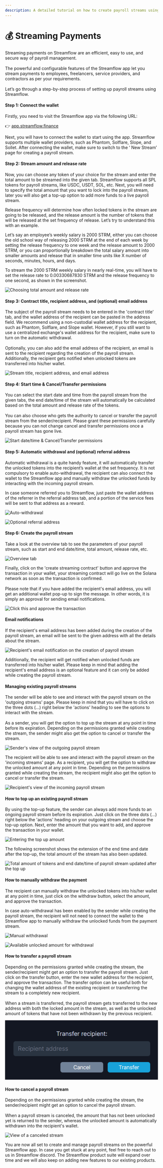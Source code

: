 ```yaml
---
description: A detailed tutorial on how to create payroll streams using Streamflow
---
```


# 💰 Streaming Payments

Streaming payments on Streamflow are an efficient, easy to use, and secure way of payroll management.\
\
The powerful and configurable features of the Streamflow app let you stream payments to employees, freelancers, service providers, and contractors as per your requirements.\
\
Let’s go through a step-by-step process of setting up payroll streams using Streamflow.

#### Step 1: Connect the wallet

Firstly, you need to visit the Streamflow app via the following URL:

👉 [app.streamflow.finance](https://bit.ly/3igHaDj)

Next, you will have to connect the wallet to start using the app. Streamflow supports multiple wallet providers, such as Phantom, Solflare, Slope, and Sollet. After connecting the wallet, make sure to switch to the ‘ New Stream’ page for creating a payroll stream.

#### Step 2: **Stream amount and release rate**

Now, you can choose any token of your choice for the stream and enter the total amount to be streamed into the given tab. Streamflow supports all SPL tokens for payroll streams, like USDC, USDT, SOL, etc. Next, you will need to specify the total amount that you want to lock into the payroll stream, later you will also get a top-up option to add more funds to a live payroll stream.

Release frequency will determine how often locked tokens in the stream are going to be released, and the release amount is the number of tokens that will be released at the set frequency of release. Let’s try to understand this with an example.

Let’s say an employee’s weekly salary is 2000 STRM, either you can choose the old school way of releasing 2000 STRM at the end of each week by setting the release frequency to one week and the release amount to 2000 STRM, or you can proportionally breakdown the total salary amount into smaller amounts and release that in smaller time units like X number of seconds, minutes, hours, and days.

To stream the 2000 STRM weekly salary in nearly real-time, you will have to set the release rate to 0.00330687830 STRM and the release frequency to one second, as shown in the screenshot.

![Choosing total amount and release rate](../../.gitbook/assets/0.0033068783068.png)

#### Step 3: Contract title, recipient address, and (optional) email address

The subject of the payroll stream needs to be entered in the 'contract title' tab, and the wallet address of the recipient can be pasted in the address field. We recommend using a non-custodial wallet address for the recipient, such as Phantom, Solflare, and Slope wallet. However, if you still want to use a centralized exchange's wallet address for the recipient, make sure to turn on the automatic withdrawal.\
\
Optionally, you can also add the email address of the recipient, an email is sent to the recipient regarding the creation of the payroll stream. Additionally, the recipient gets notified when unlocked tokens are transferred into his/her wallet.      &#x20;

![Stream title, recipient address, and email address](<../../.gitbook/assets/streaming 2.JPG>)

#### Step 4: Start time & Cancel/Transfer permissions

You can select the start date and time from the payroll stream from the given tabs, the end date/time of the stream will automatically be calculated based on the total amount and release rate of the tokens.\
\
You can also choose who gets the authority to cancel or transfer the payroll stream from the sender/recipient. Please grant these permissions carefully because you can not change cancel and transfer permissions once a payroll stream has gone live.            &#x20;

![Start date/time & Cancel/Transfer permissions](<../../.gitbook/assets/Streaming shot time and persmissions.png>)

#### Step 5: Automatic withdrawal and (optional) referral address

Automatic withdrawal is a quite handy feature, it will automatically transfer the unlocked tokens into the recipient’s wallet at the set frequency. It is not compulsory to enable auto-withdrawal, the recipient can also connect the wallet to the Streamflow app and manually withdraw the unlocked funds by interacting with the incoming payroll stream.

&#x20;In case someone referred you to Streamflow, just paste the wallet address of the referrer in the referral address tab, and a portion of the service fees will be sent to that address as a reward.&#x20;

![Auto-withdrawal](<../../.gitbook/assets/streaming auto withdrawal shot (1).png>)

![Optional referral address](<../../.gitbook/assets/ref address].JPG>)

#### Step 6: Create the payroll stream

Take a look at the overview tab to see the parameters of your payroll stream, such as start and end date/time, total amount, release rate, etc.

![Overview tab](<../../.gitbook/assets/streaming overview.JPG>)

Finally, click on the 'create streaming contract' button and approve the transaction in your wallet, your streaming contract will go live on the Solana network as soon as the transaction is confirmed.\
\
Please note that if you have added the recipient's email address, you will get an additional wallet pop-up to sign the message. In other words, it is simply an approval for sending email notifications.

![Click this and approve the transaction](<../../.gitbook/assets/Screenshot (29).png>)

#### Email notifications

If the recipient's email address has been added during the creation of the payroll stream, an email will be sent to the given address with all the details about the stream.

![Recipient's email notification on the creation of payroll stream](<../../.gitbook/assets/payroll stream email (1).png>)

Additionally, the recipient will get notified when unlocked funds are transferred into his/her wallet. Please keep in mind that adding the recipient's email address is an optional feature and it can only be added while creating the payroll stream.

#### Managing existing payroll streams

The sender will be able to see and interact with the payroll stream on the 'outgoing streams' page. Please keep in mind that you will have to click on the three dots (...) right below the 'actions' heading to see the options to interact with the stream.\
\
As a sender, you will get the option to top up the stream at any point in time before its expiration. Depending on the permissions granted while creating the stream, the sender might also get the option to cancel or transfer the stream.

![Sender's view of the outgoing payroll stream](<../../.gitbook/assets/sender outgoing stream.png>)

The recipient will be able to see and interact with the payroll stream on the 'incoming streams' page. As a recipient, you will get the option to withdraw the unlocked amount at any point in time. Depending on the permissions granted while creating the stream, the recipient might also get the option to cancel or transfer the stream.

![Recipient's view of the incoming payroll stream](<../../.gitbook/assets/rec stream incoming.png>)

#### How to top up an existing payroll stream

By using the top-up feature, the sender can always add more funds to an ongoing payroll stream before its expiration. Just click on the three dots (...) right below the 'actions' heading on your outgoing stream and choose the top-up option. Next, enter the amount that you want to add, and approve the transaction in your wallet.

![Entering the top up amount](<../../.gitbook/assets/top up.png>)

The following screenshot shows the extension of the end time and date after the top-up, the total amount of the stream has also been updated.

![Total amount of tokens and end date/time of payroll stream updated after the top up](<../../.gitbook/assets/after top up.png>)

#### How to manually withdraw the payment

The recipient can manually withdraw the unlocked tokens into his/her wallet at any point in time, just click on the withdraw button, select the amount, and approve the transaction.&#x20;

In case auto-withdrawal has been enabled by the sender while creating the payroll stream, the recipient will not need to connect the wallet to the Streamflow app to manually withdraw the unlocked funds from the payment stream.

![Manual withdrawal](<../../.gitbook/assets/Untitled design (78).png>)

![Available unlocked amount for withdrawal](<../../.gitbook/assets/withdraw (1).png>)

#### How to transfer a payroll stream

Depending on the permissions granted while creating the stream, the sender/recipient might get an option to transfer the payroll stream. Just click on the transfer button, enter the new wallet address for the recipient, and approve the transaction. The transfer option can be useful both for changing the wallet address of the existing recipient or transferring the stream to a completely new recipient.\
\
When a stream is transferred, the payroll stream gets transferred to the new address with both the locked amount in the stream, as well as the unlocked amount of tokens that have not been withdrawn by the previous recipient.

![New recipient address goes in the address field](<../../.gitbook/assets/transfer (2) (2).png>)

#### How to cancel a payroll stream

Depending on the permissions granted while creating the stream, the sender/recipient might get an option to cancel the payroll stream. \
\
When a payroll stream is canceled, the amount that has not been unlocked yet is returned to the sender, whereas the unlocked amount is automatically withdrawn into the recipient's wallet.

![View of a canceled stream
](<../../.gitbook/assets/canceled stream.png>)

You are now all set to create and manage payroll streams on the powerful Streamflow app. In case you get stuck at any point, feel free to reach out to us in Streamflow discord. The Streamflow product suite will expand over time and we will also keep on adding new features to our existing products.
